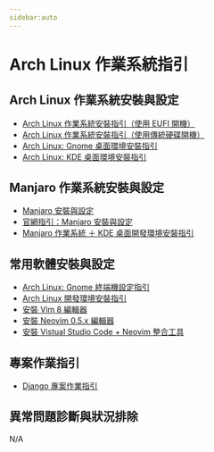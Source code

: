 ```yaml
---
sidebar:auto
---
```


# Arch Linux 作業系統指引

## Arch Linux 作業系統安裝與設定

- [Arch Linux 作業系統安裝指引（使用 EUFI 開機）](./ArchLinux_作業系統安裝指引_使用EUFI開機)
- [Arch Linux 作業系統安裝指引（使用傳統硬碟開機）](./ArchLinux_作業系統安裝指引_使用傳統硬碟開機)
- [Arch Linux: Gnome 桌面環境安裝指引](./ArchLinux_Gnome桌面環境安裝指引)
- [Arch Linux: KDE 桌面環境安裝指引](./ArchLinux_KDE桌面環境安裝指引)

## Manjaro 作業系統安裝與設定

- [Manjaro 安裝與設定](https://itsfoss.com/install-manjaro-linux/)
- [官網指引：Manjaro 安裝與設定](https://manjaro.org/support/firststeps/)
- [Manjaro 作業系統 ＋ KDE 桌面開發環境安裝指引](/ArchLinux/Manjaro-KDE-Guideline/)

## 常用軟體安裝與設定

- [Arch Linux: Gnome 終端機設定指引](/ArchLinux/ArchLinux_gnome_terminal_終端機設定指引)
- [Arch Linux 開發環境安裝指引](./ArchLinux_開發環境安裝指引)
- [安裝 Vim 8 編輯器]()
- [安裝 Neovim 0.5.x 編輯器]()
- [安裝 Vistual Studio Code + Neovim 整合工具]()

## 專案作業指引

- [Django 專案作業指引](./ArchLinux_Django_Project)

## 異常問題診斷與狀況排除

N/A
